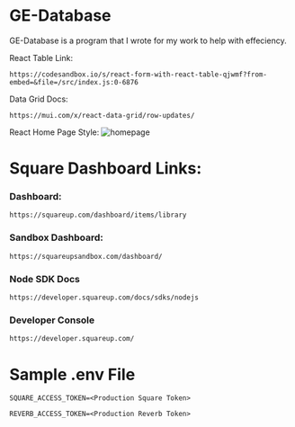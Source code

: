 # GE-Database

GE-Database is a program that I wrote for my work to help with effeciency.

React Table Link:
```
https://codesandbox.io/s/react-form-with-react-table-qjwmf?from-embed=&file=/src/index.js:0-6876
```

Data Grid Docs:
```
https://mui.com/x/react-data-grid/row-updates/
```

React Home Page Style:
![homepage](https://camo.githubusercontent.com/2f4754559eaecf297079ed8b47808f06a0bcc7f616fc7460b43d22dddd9f4278/68747470733a2f2f7265732e636c6f7564696e6172792e636f6d2f616c6d706f2f696d6167652f75706c6f61642f76313633373331343530342f696e766f6963652f64617368626f6172645f63357a3069732e706e67)

# Square Dashboard Links:

### Dashboard:
```
https://squareup.com/dashboard/items/library
```

### Sandbox Dashboard:
```
https://squareupsandbox.com/dashboard/
```

### Node SDK Docs
```
https://developer.squareup.com/docs/sdks/nodejs
```

### Developer Console
```
https://developer.squareup.com/
```

# Sample .env File

```
SQUARE_ACCESS_TOKEN=<Production Square Token>

REVERB_ACCESS_TOKEN=<Production Reverb Token>
```
